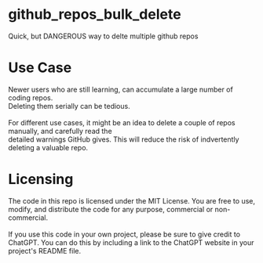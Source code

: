 # github_repos_bulk_delete
Quick, but DANGEROUS way to delte multiple github repos

# Use Case
Newer users who are still learning, can accumulate a large number of coding repos.
<br>Deleting them serially can be tedious.
<br>
<br>
For different use cases, it might be an idea to delete a couple of repos manually, and carefully read the 
<br>
detailed warnings GitHub gives.  This will reduce the risk of indvertently deleting a valuable repo.

# Licensing
The code in this repo is licensed under the MIT License. You are free to use, modify, and distribute
the code for any purpose, commercial or non-commercial.
<br>
<br>
If you use this code in your own project, please be sure to give credit to ChatGPT. You can do this
by including a link to the ChatGPT website in your project's README file.
